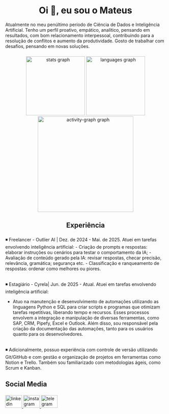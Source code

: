 <h1 align="center">Oi 👋, eu sou o Mateus</h1>

<p align="left">Atualmente no meu penúltimo período de Ciência de Dados e Inteligência Artificial. Tenho um perfil proativo, empático, analítico, pensando em resultados, com bom relacionamento interpessoal, contribuindo para a resolução de conflitos e aumento da produtividade. Gosto de trabalhar com desafios, pensando em novas soluções.</p>

###

<div align="center">
  <img src="https://github-readme-stats.vercel.app/api?username=mateuscarestiato&hide_title=false&hide_rank=false&show_icons=true&include_all_commits=true&count_private=true&disable_animations=false&theme=tokyonight&locale=en&hide_border=false&order=1" height="185" alt="stats graph"  />
  <img src="https://github-readme-stats.vercel.app/api/top-langs?username=mateuscarestiato&locale=en&hide_title=false&layout=compact&card_width=320&langs_count=5&theme=tokyonight&hide_border=false&order=2" height="185" alt="languages graph"  />
  <img src="https://github-readme-activity-graph.vercel.app/graph?username=mateuscarestiato&radius=16&theme=tokyo-night&area=true&order=5&hide_border=false&hide_title=false" height="300" alt="activity-graph graph"  />
</div>

###

<h2 align="center">Experiência</h2>

###

<p align="left">◾ Freelancer - Outlier AI | Dez. de 2024 - Mai. de 2025.
Atuei em tarefas envolvendo inteligência artificial:
- Criação de prompts e respostas: elaborar instruções ou cenários para testar o comportamento da IA;
- Avaliação de conteúdo gerado pela IA: revisar respostas, checar precisão, relevância, gramática; segurança etc.
- Classificação e ranqueamento de respostas: ordenar como melhores ou piores.

<br>◾ Estagiário - Cyrela| Jun. de 2025 - Atual.
Atuei em tarefas envolvendo inteligência artificial:
- Atuo na manutenção e desenvolvimento de automações utilizando as linguagens Python e SQL para criar scripts
e programas que otimizam tarefas repetitivas, liberando tempo e recursos. Esses processos envolvem a integração
e manipulação de diversas ferramentas, como SAP, CRM, Pipefy, Excel e Outlook. Além disso, sou responsável pela
criação da documentação das automações, tanto para os usuários quanto para os desenvolvedores.

<br>◾ Adicionalmente, possuo experiência com controle de versão utilizando Git/GitHub e com gestão e organização de projetos em ferramentas como Notion e Trello. Também sou familiarizado com metodologias ágeis, como Scrum e Kanban.</p>

###

<h2 align="left">Social Media</h2>

###

<div align="left">
  <a href="https://www.linkedin.com/in/mateuscarestiato/" target="_blank">
    <img src="https://raw.githubusercontent.com/maurodesouza/profile-readme-generator/master/src/assets/icons/social/linkedin/default.svg" width="52" height="40" alt="linkedin logo"  />
  </a>
  <a href="https://www.instagram.com/mateuscarestiato/" target="_blank">
    <img src="https://raw.githubusercontent.com/maurodesouza/profile-readme-generator/master/src/assets/icons/social/instagram/default.svg" width="52" height="40" alt="instagram logo"  />
  </a>
  <a href="https://t.me/mateuscarestiato" target="_blank">
    <img src="https://raw.githubusercontent.com/maurodesouza/profile-readme-generator/master/src/assets/icons/social/telegram/default.svg" width="52" height="40" alt="telegram logo"  />
  </a>
</div>

###
